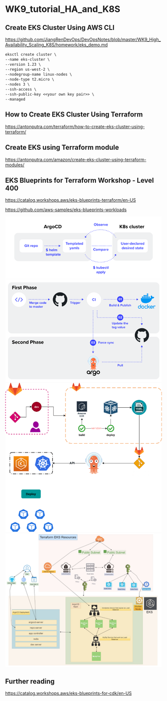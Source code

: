 # WK9_tutorial_HA_and_K8S

## Create EKS Cluster Using AWS CLI

https://github.com/JiangRenDevOps/DevOpsNotes/blob/master/WK9_High_Availability_Scaling_K8S/homework/eks_demo.md

```
eksctl create cluster \
--name eks-cluster \
--version 1.23 \
--region us-west-2 \
--nodegroup-name linux-nodes \
--node-type t2.micro \
--nodes 3 \
--ssh-access \
--ssh-public-key <<your own key pair>> \
--managed
```

## How to Create EKS Cluster Using Terraform

https://antonputra.com/terraform/how-to-create-eks-cluster-using-terraform/

## Create EKS using Terraform module

https://antonputra.com/amazon/create-eks-cluster-using-terraform-modules/

## EKS Blueprints for Terraform Workshop - Level 400

https://catalog.workshops.aws/eks-blueprints-terraform/en-US

https://github.com/aws-samples/eks-blueprints-workloads

![](2022-09-22-16-07-02.png)
![](2022-09-22-16-06-26.png)
![](2022-09-22-16-11-40.png)
![](2022-09-22-16-09-46.png)

## Further reading
https://catalog.workshops.aws/eks-blueprints-for-cdk/en-US
